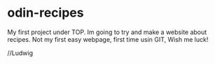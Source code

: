 # odin-recipes

My first project under TOP.
Im going to try and make a website about recipes.
Not my first easy webpage, first time usin GIT, Wish me luck!

//Ludwig
